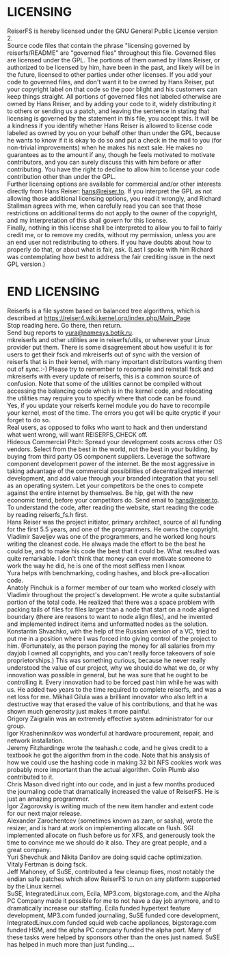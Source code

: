 # LICENSING

ReiserFS is hereby licensed under the GNU General
Public License version 2.
<br>
Source code files that contain the phrase "licensing governed by
reiserfs/README" are "governed files" throughout this file.  Governed
files are licensed under the GPL.  The portions of them owned by Hans
Reiser, or authorized to be licensed by him, have been in the past,
and likely will be in the future, licensed to other parties under
other licenses.  If you add your code to governed files, and don't
want it to be owned by Hans Reiser, put your copyright label on that
code so the poor blight and his customers can keep things straight.
All portions of governed files not labeled otherwise are owned by Hans
Reiser, and by adding your code to it, widely distributing it to
others or sending us a patch, and leaving the sentence in stating that
licensing is governed by the statement in this file, you accept this.
It will be a kindness if you identify whether Hans Reiser is allowed
to license code labeled as owned by you on your behalf other than
under the GPL, because he wants to know if it is okay to do so and put
a check in the mail to you (for non-trivial improvements) when he
makes his next sale.  He makes no guarantees as to the amount if any,
though he feels motivated to motivate contributors, and you can surely
discuss this with him before or after contributing.  You have the
right to decline to allow him to license your code contribution other
than under the GPL.
<br>
Further licensing options are available for commercial and/or other
interests directly from Hans Reiser: hans@reiser.to.  If you interpret
the GPL as not allowing those additional licensing options, you read
it wrongly, and Richard Stallman agrees with me, when carefully read
you can see that those restrictions on additional terms do not apply
to the owner of the copyright, and my interpretation of this shall
govern for this license.
<br>
Finally, nothing in this license shall be interpreted to allow you to
fail to fairly credit me, or to remove my credits, without my
permission, unless you are an end user not redistributing to others.
If you have doubts about how to properly do that, or about what is
fair, ask.  (Last I spoke with him Richard was contemplating how best
to address the fair crediting issue in the next GPL version.)
<br>
# END LICENSING

Reiserfs is a file system based on balanced tree algorithms, which is
described at https://reiser4.wiki.kernel.org/index.php/Main_Page 
<br>
Stop reading here.  Go there, then return.
<br>
Send bug reports to yura@namesys.botik.ru.
<br>
mkreiserfs and other utilities are in reiserfs/utils, or wherever your
Linux provider put them.  There is some disagreement about how useful
it is for users to get their fsck and mkreiserfs out of sync with the
version of reiserfs that is in their kernel, with many important
distributors wanting them out of sync.:-) Please try to remember to
recompile and reinstall fsck and mkreiserfs with every update of
reiserfs, this is a common source of confusion.  Note that some of the
utilities cannot be compiled without accessing the balancing code
which is in the kernel code, and relocating the utilities may require
you to specify where that code can be found.
<br>
Yes, if you update your reiserfs kernel module you do have to
recompile your kernel, most of the time.  The errors you get will be
quite cryptic if your forget to do so.
<br>
Real users, as opposed to folks who want to hack and then understand
what went wrong, will want REISERFS_CHECK off.
<br>
Hideous Commercial Pitch: Spread your development costs across other OS
vendors.  Select from the best in the world, not the best in your
building, by buying from third party OS component suppliers.  Leverage
the software component development power of the internet.  Be the most
aggressive in taking advantage of the commercial possibilities of
decentralized internet development, and add value through your branded
integration that you sell as an operating system.  Let your competitors
be the ones to compete against the entire internet by themselves.  Be
hip, get with the new economic trend, before your competitors do.  Send
email to hans@reiser.to.
<br>
To understand the code, after reading the website, start reading the
code by reading reiserfs_fs.h first.
<br>
Hans Reiser was the project initiator, primary architect, source of all
funding for the first 5.5 years, and one of the programmers.  He owns
the copyright.
<br>
Vladimir Saveljev was one of the programmers, and he worked long hours
writing the cleanest code.  He always made the effort to be the best he
could be, and to make his code the best that it could be.  What resulted
was quite remarkable. I don't think that money can ever motivate someone
to work the way he did, he is one of the most selfless men I know.
<br>
Yura helps with benchmarking, coding hashes, and block pre-allocation
code.
<br>
Anatoly Pinchuk is a former member of our team who worked closely with
Vladimir throughout the project's development.  He wrote a quite
substantial portion of the total code.  He realized that there was a
space problem with packing tails of files for files larger than a node
that start on a node aligned boundary (there are reasons to want to node
align files), and he invented and implemented indirect items and
unformatted nodes as the solution.
<br>
Konstantin Shvachko, with the help of the Russian version of a VC,
tried to put me in a position where I was forced into giving control
of the project to him.  (Fortunately, as the person paying the money
for all salaries from my dayjob I owned all copyrights, and you can't
really force takeovers of sole proprietorships.)  This was something
curious, because he never really understood the value of our project,
why we should do what we do, or why innovation was possible in
general, but he was sure that he ought to be controlling it.  Every
innovation had to be forced past him while he was with us.  He added
two years to the time required to complete reiserfs, and was a net
loss for me.  Mikhail Gilula was a brilliant innovator who also left
in a destructive way that erased the value of his contributions, and
that he was shown much generosity just makes it more painful.
<br>
Grigory Zaigralin was an extremely effective system administrator for
our group.
<br>
Igor Krasheninnikov was wonderful at hardware procurement, repair, and
network installation.
<br>
Jeremy Fitzhardinge wrote the teahash.c code, and he gives credit to a
textbook he got the algorithm from in the code.  Note that his analysis
of how we could use the hashing code in making 32 bit NFS cookies work
was probably more important than the actual algorithm.  Colin Plumb also
contributed to it.
<br>
Chris Mason dived right into our code, and in just a few months produced
the journaling code that dramatically increased the value of ReiserFS.
He is just an amazing programmer.
<br>
Igor Zagorovsky is writing much of the new item handler and extent code
for our next major release.
<br>
Alexander Zarochentcev (sometimes known as zam, or sasha), wrote the
resizer, and is hard at work on implementing allocate on flush.  SGI
implemented allocate on flush before us for XFS, and generously took
the time to convince me we should do it also.  They are great people,
and a great company.
<br>
Yuri Shevchuk and Nikita Danilov are doing squid cache optimization.
<br>
Vitaly Fertman is doing fsck.
<br>
Jeff Mahoney, of SuSE, contributed a few cleanup fixes, most notably
the endian safe patches which allow ReiserFS to run on any platform
supported by the Linux kernel.
<br>
SuSE, IntegratedLinux.com, Ecila, MP3.com, bigstorage.com, and the
Alpha PC Company made it possible for me to not have a day job
anymore, and to dramatically increase our staffing.  Ecila funded
hypertext feature development, MP3.com funded journaling, SuSE funded
core development, IntegratedLinux.com funded squid web cache
appliances, bigstorage.com funded HSM, and the alpha PC company funded
the alpha port.  Many of these tasks were helped by sponsors other
than the ones just named.  SuSE has helped in much more than just
funding....

